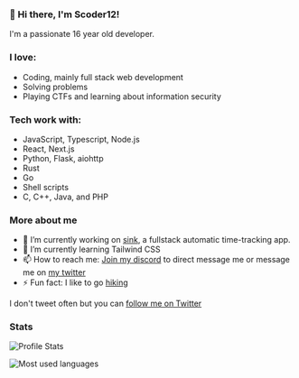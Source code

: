 ### :wave: Hi there, I'm Scoder12!

I'm a passionate 16 year old developer.

### I love: 

- Coding, mainly full stack web development
- Solving problems
- Playing CTFs and learning about information security

### Tech work with:

- JavaScript, Typescript, Node.js
- React, Next.js
- Python, Flask, aiohttp
- Rust
- Go
- Shell scripts
- C, C++, Java, and PHP

### More about me

- 🔭 I’m currently working on [sink](https://github.com/Scoder12/sink), a fullstack automatic time-tracking app.
- 🌱 I’m currently learning Tailwind CSS
- 📫 How to reach me: [Join my discord](https://discord.gg/czzv7FT) to direct message me or message me on [my twitter](https://twitter.com/Scoder121)
- ⚡ Fun fact: I like to go [hiking](https://repl.it/talk/announcements/Developer-Spotlights-Hike-away/43156)

I don't tweet often but you can [follow me on Twitter](https://twitter.com/Scoder121)

### Stats

![Profile Stats](https://github-readme-stats.vercel.app/api?username=Scoder12&theme=radical)

![Most used languages](https://github-readme-stats.vercel.app/api/top-langs/?username=Scoder12&theme=radical)
